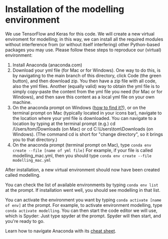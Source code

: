 # Installation of the modelling environment
We use TensorFlow and Keras for this code. We will create a new virtual enviroment for modelling; in this way, we can install all the required modules without interference from (or without itself interfering) other Python-based packages you may use.
Please follow these steps to reproduce our (virtual) environment:
1. Install Anaconda (anaconda.com)
2. Download your yml file (for Mac or for Windows). One way to do this, is by navigating to the main branch of this directory, click Code (the green button), and then download zip. You then have a zip file with all code, also the yml files. Another (equally valid) way to obtain the yml file is to simply copy-paste the content from the yml file you need (for Mac or for Windows), and then save this content as a local yml file on your own machine. 
3. On the anaconda prompt on Windows ([how to find it?](https://www.youtube.com/watch?v=UAUO_K-bRMs)), or on the terminal prompt on Mac (typically located in your icons bar), navigate to the location where your yml file is downloaded. You can navigate to a location by typing at the terminal prompt (e.g.) cd /Users/tom/Downloads (on Mac) or cd C:\Users\tom\Downloads (on Windows). (The command cd is short for "change directory", so it brings you to that directory.) 
4. On the anaconda prompt (terminal prompt on Mac), type
```conda env create --file [name of yml file]```
For example, if your file is called modelling_mac.yml, then you should type ```conda env create --file modelling_mac.yml```

After installation, a new virtual environment should now have been created called modelling. 

You can check the list of available environments by typing ```conda env list``` at the prompt. If installation went well, you should see modelling in that list.

You can activate the environment you want by typing ```conda activate [name of env]``` at the prompt. For example, to activate environment modelling, type ```conda activate modelling```. You can then start the code editor we will use, which is Spyder: Just type spyder at the prompt. Spyder will then start, and you're ready to go.

Learn how to navigate Anaconda with its [cheat sheet](https://docs.conda.io/projects/conda/en/4.6.0/_downloads/52a95608c49671267e40c689e0bc00ca/conda-cheatsheet.pdf).
